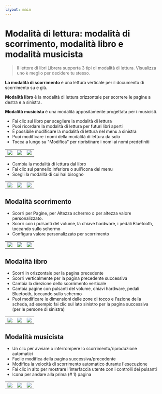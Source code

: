 ```yaml
---
layout: main
---
```


# Modalità di lettura: modalità di scorrimento, modalità libro e modalità musicista

> Il lettore di libri Librera supporta 3 tipi di modalità di lettura. Visualizza uno è meglio per decidere tu stesso.

**La modalità di scorrimento** è una lettura verticale per il documento di scorrimento su e giù.

**Modalità libro** è la modalità di lettura orizzontale per scorrere le pagine a destra e a sinistra.

**Modalità musicista** è una modalità appositamente progettata per i musicisti.

* Fai clic sul libro per scegliere la modalità di lettura
* Puoi ricordare la modalità di lettura per futuri libri aperti
* È possibile modificare la modalità di lettura nel menu a sinistra
* Puoi modificare i nomi della modalità di lettura da solo
* Tocca a lungo su &quot;Modifica&quot; per ripristinare i nomi ai nomi predefiniti

||||
|-|-|-|
|![](1.png)|![](2.png)|![](3.png)|

* Cambia la modalità di lettura dal libro
* Fai clic sul pannello inferiore o sull'icona del menu
* Scegli la modalità di cui hai bisogno

||||
|-|-|-|
|![](4.png)|![](5.png)|![](6.png)|

## Modalità scorrimento

* Scorri per Pagine, per Altezza schermo o per altezza valore personalizzato.
* Scorri con i pulsanti del volume, la chiave hardware, i pedali Bluetooth, toccando sullo schermo
* Configura valore personalizzato per scorrimento

||||
|-|-|-|
|![](7.png)|![](8.png)|![](9.png)|

## Modalità libro
* Scorri in orizzontale per la pagina precedente
* Scorri verticalmente per la pagina precedente successiva
* Cambia la direzione dello scorrimento verticale
* Cambia pagine con pulsanti del volume, chiavi hardware, pedali Bluetooth, toccando sullo schermo
* Puoi modificare le dimensioni delle zone di tocco e l'azione della scheda, ad esempio fai clic sul lato sinistro per la pagina successiva (per le persone di sinistra)

||||
|-|-|-|
|![](10.png)|![](11.png)|![](12.png)|

## Modalità musicista
* Un clic per avviare o interrompere lo scorrimento/riproduzione automatici
* Facile modifica della pagina successiva/precedente
* Modifica la velocità di scorrimento automatico durante l'esecuzione
* Fai clic in alto per mostrare l'interfaccia utente con i controlli dei pulsanti
* Icona per andare alla prima (# 1) pagina

||||
|-|-|-|
|![](13.png)|![](14.png)|![](15.png)|

